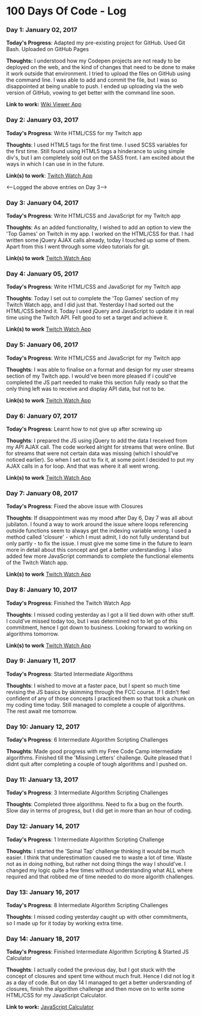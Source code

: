 # 100 Days Of Code - Log

### Day 1: January 02, 2017

**Today's Progress**: Adapted my pre-existing project for GitHub. Used Git Bash. Uploaded on GitHub Pages

**Thoughts:** I understood how my Codepen projects are not ready to be deployed on the web, and the kind of changes that need to be done to make it work outside that environment. I tried to upload the files on GitHub using the command line. I was able to add and commit the file, but I was so disappointed at being unable to push. I ended up uploading via the web version of GitHub, vowing to get better with the command line soon.

**Link to work:** [Wiki Viewer App](https://bluecodea.github.io/wiki-viewer/)

### Day 2: January 03, 2017

**Today's Progress**: Write HTML/CSS for my Twitch app

**Thoughts**: I used HTML5 tags for the first time. I used SCSS variables for the first time. Still found using HTML5 tags a hinderance to using simple div's, but I am completely sold out on the SASS front. I am excited about the ways in which I can use in in the future. 

**Link(s) to work**: [Twitch Watch App](http://codepen.io/BluecodeA/pen/BQGYBz)

<--Logged the above entries on Day 3-->

### Day 3: January 04, 2017

**Today's Progress**: Write HTML/CSS and JavaScript for my Twitch app

**Thoughts**: As an added functionality, I wished to add an option to view the 'Top Games' on Twitch in my app. I worked on the HTML/CSS for that. I had written some jQuery AJAX calls already, today I touched up some of them. Apart from this I went through some video tutorials for git.

**Link(s) to work** [Twitch Watch App](http://codepen.io/BluecodeA/pen/BQGYBz)

### Day 4: January 05, 2017

**Today's Progress**: Write HTML/CSS and JavaScript for my Twitch app

**Thoughts**: Today I set out to complete the 'Top Games' section of my Twitch Watch app, and I did just that. Yesterday I had sorted out the HTML/CSS behind it. Today I used jQuery and JavaScript to update it in real time using the Twitch API. Felt good to set a target and achieve it.

**Link(s) to work** [Twitch Watch App](http://codepen.io/BluecodeA/pen/BQGYBz)

### Day 5: January 06, 2017

**Today's Progress**: Write HTML/CSS and JavaScript for my Twitch app

**Thoughts**: I was able to finalise on a format and design for my user streams section of my Twitch app. I would've been more pleased if i could've completed the JS part needed to make this section fully ready so that the only thing left was to receive and display API data, but not to be.

**Link(s) to work** [Twitch Watch App](http://codepen.io/BluecodeA/pen/BQGYBz)

### Day 6: January 07, 2017

**Today's Progress**: Learnt how to not give up after screwing up

**Thoughts**: I prepared the JS using jQuery to add the data I received from my API AJAX call. The code worked alright for streams that were online. But for streams that were not certain data was missing (which I should've noticed earlier). So when I set out to fix it, at some point I decided to put my AJAX calls in a for loop. And that was where it all went wrong.

**Link(s) to work** [Twitch Watch App](http://codepen.io/BluecodeA/pen/BQGYBz)

### Day 7: January 08, 2017

**Today's Progress**: Fixed the above issue with Closures

**Thoughts**: If disappointment was my mood after Day 6, Day 7 was all about jubilaton. I found a way to work around the issue where loops referencing outside functions seem to always get the indexing variable wrong. I used a method called 'closure' - which I must admit, I do not fully understand but only partly - to fix the issue. I must give me some time in the future to learn more in detail about this concept and get a better understanding. I also added few more JavaScript commands to complete the functional elements of the Twitch Watch app. 

**Link(s) to work** [Twitch Watch App](http://codepen.io/BluecodeA/pen/BQGYBz)

### Day 8: January 10, 2017

**Today's Progress**: Finished the Twitch Watch App

**Thoughts**: I missed coding yesterday as I got a lil tied down with other stuff. I could've missed today too, but I was determined not to let go of this commitment, hence I got down to business. Looking forward to working on algorithms tomorrow.

**Link(s) to work** [Twitch Watch App](http://codepen.io/BluecodeA/pen/BQGYBz)

### Day 9: January 11, 2017

**Today's Progress**: Started Intermediate Algorithms

**Thoughts**: I wished to move at a faster pace, but I spent so much time revising the JS basics by skimming through the FCC course. If I didn't feel confident of any of those concepts I practiced them so that took a chunk on my coding time today. Still managed to complete a couple of algorithms. The rest await me tomorrow.

### Day 10: January 12, 2017

**Today's Progress**: 6 Intermediate Algorithm Scripting Challenges

**Thoughts**: Made good progress with my Free Code Camp intermediate algorithms. Finished till the 'Missing Letters' challenge. Quite pleased that I didnt quit after completing a couple of tough algorithms and I pushed on.

### Day 11: January 13, 2017

**Today's Progress**: 3 Intermediate Algorithm Scripting Challenges

**Thoughts**: Completed three algorithms. Need to fix a bug on the fourth. Slow day in terms of progress, but I did get in more than an hour of coding.

### Day 12: January 14, 2017

**Today's Progress**: 1 Intermediate Algorithm Scripting Challenge

**Thoughts**: I started the 'Spinal Tap' challenge thinking it would be much easier. I think that underestimation caused me to waste a lot of time. Waste not as in doing nothing, but rather not doing things the way I should've. I changed my logic quite a few times without understanding what ALL where required and that robbed me of time needed to do more algorith challenges.

### Day 13: January 16, 2017

**Today's Progress**: 8 Intermediate Algorithm Scripting Challenges

**Thoughts**: I missed coding yesterday caught up with other commitments, so I made up for it today by working extra time. 

### Day 14: January 18, 2017

**Today's Progress**: Finished Intermediate Algorithm Scripting & Started JS Calculator

**Thoughts**: I actually coded the previous day, but I got stuck with the concept of closures and spent time without much fruit. Hence I did not log it as a day of code. But on day 14 I managed to get a better undersranding of closures, finish the algorithm challenge and then move on to write some HTML/CSS for my JavaScript Calculator.

**Link to work:** [JavaScript Calculator](http://codepen.io/BluecodeA/pen/jyVRKm)
